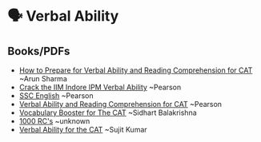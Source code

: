 # 🗣️ Verbal Ability

## Books/PDFs
- [How to Prepare for Verbal Ability and Reading Comprehension for CAT](https://drive.google.com/file/d/1qBtdjFsit-0fo861I6qU2hdzJ4lFpgQH/view?usp=drive_link) ~Arun Sharma
- [Crack the IIM Indore IPM Verbal Ability](https://drive.google.com/file/d/1iKixCuvmMK5xMJbnmAgtlGWgniUug2CN/view?usp=drive_link) ~Pearson
- [SSC English](https://drive.google.com/file/d/1GIpBxAuv4jzamH5OA5oyM_4RQAHO3tJc/view?usp=drive_link) ~Pearson
- [Verbal Ability and Reading Comprehension for CAT](https://drive.google.com/file/d/1iKixCuvmMK5xMJbnmAgtlGWgniUug2CN/view?usp=drive_link) ~Pearson
- [Vocabulary Booster for The CAT](https://drive.google.com/file/d/1lhc5BthS-VVyFmJZl8CIXMqpkTl2DFhK/view?usp=drive_link) ~Sidhart Balakrishna
- [1000 RC's](https://drive.google.com/file/d/1ha0JtsELgl32CezF46jQtW633E9qF3eW/view?usp=drive_link) ~unknown
- [Verbal Ability for the CAT](https://drive.google.com/file/d/1UK7erDQ5SvzIu-rKWZ1V7-zvM_9x587h/view?usp=drive_link) ~Sujit Kumar